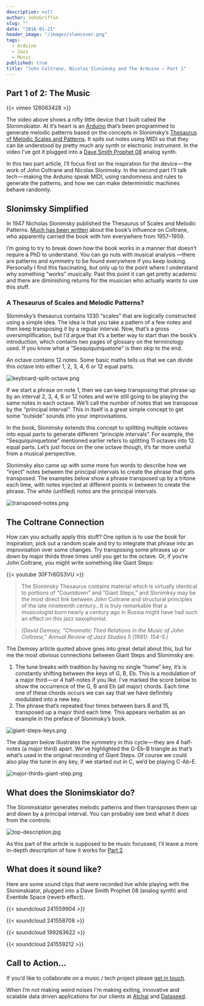 ```yaml
---
description: null
author: JohnGriffin
slug: ""
date: "2016-01-21"
header_image: "/images/slomcover.png"
tags: 
  - Arduino
  - Jazz
  - Music
published: true
title: "John Coltrane, Nicolas Slonimsky and The Arduino — Part 1"
---
```


## Part 1 of 2: The Music

{{< vimeo 126063428 >}}
<br>

The video above shows a nifty little device that I built called the Slonimskiator. At it’s heart is an [Arduino](https://www.arduino.cc/) that’s been programmed to generate melodic patterns based on the concepts in Slonimsky’s [Thesaurus of Melodic Scales and Patterns](http://www.amazon.com/Thesaurus-Scales-Melodic-Patterns-Text/dp/082561449X). It spits out notes using MIDI so that they can be understood by pretty much any synth or electronic instrument. In the video I’ve got it plugged into a [Dave Smith Prophet 08](http://www.davesmithinstruments.com/product/prophet-08-keyboard-2/) analog synth.

In this two part article, I’ll focus first on the inspiration for the device — the work of John Coltrane and Nicolas Slonimsky. In the second part I’ll talk tech — making the Arduino speak MIDI, using randomness and rules to generate the patterns, and how we can make deterministic machines behave randomly.

## Slonimsky Simplified

In 1947 Nicholas Slonimsky published the Thesaurus of Scales and Melodic Patterns. [Much has been written](http://digital.library.unt.edu/ark:/67531/metadc4348/m2/1/high_res_d/dissertation.pdf) about the book’s influence on Coltrane, who apparently carried the book with him everywhere from 1957–1959.

I’m going to try to break down how the book works in a manner that doesn’t require a PhD to understand. You can go nuts with musical analysis —there are patterns and symmetry to be found everywhere if you keep looking. Personally I find this fascinating, but only up to the point where I understand why something “works” musically. Past this point it can get pretty academic and there are diminishing returns for the musician who actually wants to use this stuff.

### A Thesaurus of Scales and Melodic Patterns?

Slonimsky’s thesaurus contains 1330 “scales” that are logically constructed using a simple idea. The idea is that you take a pattern of a few notes and then keep transposing it by a regular interval. Now, that’s a gross oversimplification, but I’d argue that it’s a better way to start than the book’s introduction, which contains two pages of glossary on the terminology used. If you know what a “Sesquiquinquetone” is then skip to the end.

An octave contains 12 notes. Some basic maths tells us that we can divide this octave into either 1, 2, 3, 4, 6 or 12 equal parts.

![keyboard-split-octave.png](/images/keyboard-split-octave.png)

If we start a phrase on note 1, then we can keep transposing that phrase up by an interval 2, 3, 4, 6 or 12 notes and we’re still going to be playing the same notes in each octave. We’ll call the number of notes that we transpose by the “principal interval”. This in itself is a great simple concept to get some “outside” sounds into your improvisations.

In the book, Slonimsky extends this concept to splitting multiple octaves into equal parts to generate different “principle intervals”. For example, the “Sesquiquinquetone” mentioned earlier refers to splitting 11 octaves into 12 equal parts. Let’s just focus on the one octave though, it’s far more useful from a musical perspective.

Slonimsky also came up with some more fun words to describe how we “inject” notes between the principal intervals to create the phrase that gets transposed. The examples below show a phrase transposed up by a tritone each time, with notes injected at different points in between to create the phrase. The white (unfilled) notes are the principal intervals.

![transposed-notes.png](/images/transposed-notes.png)

## The Coltrane Connection

How can you actually apply this stuff? One option is to use the book for inspiration, pick out a random scale and try to integrate that phrase into an improvisation over some changes. Try transposing some phrases up or down by major thirds three times until you get to the octave. Or, if you’re John Coltrane, you might write something like Giant Steps:

{{< youtube 30FTr6G53VU >}}
<br>

> The Slonimsky Thesaurus contains material which is virtually identical to portions of “Countdown” and “Giant Steps,” and Slonimksy may be the most direct link between John Coltrane and structural principles of the late nineteenth century…It is truly remarkable that a musicologist born nearly a century ago in Russia might have had such an effect on this jazz saxophonist.
        
> <em>(David Demsey, “Chromatic Third Relations in the Music of John Coltrane,” Annual Review of Jazz Studies 5 (1991): 154–5.)</em>

The Demsey article quoted above goes into great detail about this, but for me the most obvious connections between Giant Steps and Slonimsky are:

1. The tune breaks with tradition by having no single “home” key, it’s is constantly shifting between the keys of G, B, Eb. This is a modulation of a major third — or 4 half-notes if you like. I’ve marked the score below to show the occurrence of the G, B and Eb (all major) chords. Each time one of these chords occurs we can say that we have definitely modulated into a new key.
2. The phrase that’s repeated four times between bars 8 and 15, transposed up a major third each time. This appears verbatim as an example in the preface of Slonimsky’s book.

![giant-steps-keys.png](/images/giant-steps-keys.png)

The diagram below illustrates the symmetry in this cycle — they are 4 half-notes (a major third) apart. We’ve highlighted the G-Eb-B triangle as that’s what’s used in the original recording of Giant Steps. Of course we could also play the tune in any key, if we started out in C, we’d be playing C-Ab-E.

![major-thirds-giant-step.png](/images/major-thirds-giant-step.png)

## What does the Slonimskiator do?

The Slonimskiator generates melodic patterns and then transposes them up and down by a principal interval. You can probably see best what it does from the controls:

![top-description.jpg](/images/top-description.jpg)

As this part of the article is supposed to be music focussed, I’ll leave a more in-depth description of how it works for [Part 2](/blog/2016-02-03-john-coltrane-nicolas-slonimsky-and-the-arduino-part-2/).

## What does it sound like?

Here are some sound clips that were recorded live while playing with the Slonimskiator, plugged into a Dave Smith Prophet 08 (analog synth) and Eventide Space (reverb effect).

{{< soundcloud 241559904 >}}

{{< soundcloud 241558708 >}}

{{< soundcloud 199263622 >}}

{{< soundcloud 241559212 >}}

## Call to Action…
If you’d like to collaborate on a music / tech project please [get in touch](mailto:john@atchai.com).

When I’m not making weird noises I'm making exiting, innovative and scalable data driven applications for our clients at [Atchai](http://atchai.com/) and [Dataseed](https://getdataseed.com/).

